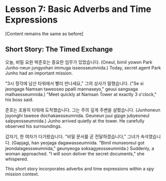 # Lesson 7: Basic Adverbs and Time Expressions

[Content remains the same as before]

## Short Story: The Timed Exchange

오늘, 비밀 요원 박준호는 중요한 임무가 있었습니다.
(Oneul, bimil yowon Park Junho-neun jungyohan immuga isseosseumnida.)
Today, secret agent Park Junho had an important mission.

"3시 정각에 남산 타워에서 빨리 만나세요," 그의 상사가 말했습니다.
("Se si jeongage Namsan taweoseo ppalli mannaseyo," geuui sangsaga malhaesseumnida.)
"Meet quickly at Namsan Tower at exactly 3 o'clock," his boss said.

준호는 조용히 타워에 도착했습니다. 그는 주의 깊게 주변을 살폈습니다.
(Junhoneun joyonghi taweoe dochakaesseumnida. Geuneun juui gipge jubyeoneul salpyeosseumnida.)
Junho arrived quietly at the tower. He carefully observed his surroundings.

갑자기, 한 여자가 다가왔습니다. "비밀 문서를 곧 전달하겠습니다," 그녀가 속삭였습니다.
(Gapjagi, han yeojaga dagawasseumnida. "Bimil munseoreul got jeondalagessseumnida," geunyeoga soksagyeosseumnida.)
Suddenly, a woman approached. "I will soon deliver the secret documents," she whispered.

This short story incorporates adverbs and time expressions within a spy mission context.
